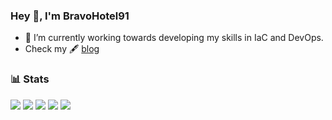 ### Hey 👋, I'm BravoHotel91

- 🔭 I’m currently working towards developing my skills in IaC and DevOps.
- Check my 🖋 [blog](http://blog.berzerkium.com/)

### 📊 Stats
![](https://github-profile-summary-cards.vercel.app/api/cards/profile-details?username=bravohotel91&theme=radical)
![](https://github-profile-summary-cards.vercel.app/api/cards/repos-per-language?username=bravohotel91&theme=radical)
![](https://github-profile-summary-cards.vercel.app/api/cards/most-commit-language?username=bravohotel91&theme=radical)
![](https://github-profile-summary-cards.vercel.app/api/cards/stats?username=bravohotel91&theme=radical)
![](https://github-profile-summary-cards.vercel.app/api/cards/productive-time?username=bravohotel91&theme=radical)
